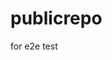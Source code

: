 # publicrepo
for e2e test



















































































































































































































































































































































































































































































































































































































































































































































































































































































































































































































































































































































































































































































































































































































































































































































































































































































































































































































































































































































































































































































































































































































































































































































































































































































































































































































































































































































































































































































































































































































































































































































































































































































































































































































































































































































































































































































































































































































































































































































































































































































































































































































































































